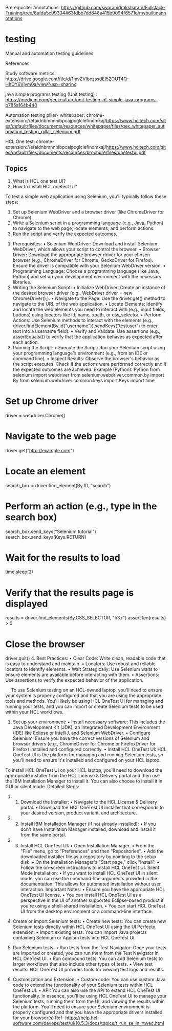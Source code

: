 Prerequisite: Annotations: https://github.com/sivaramdraksharam/Fullstack-Training/tree/8afda5c99334463fdbb7dd848a415b9094f6571e/mybuiltinannotations
# testing
Manual and automation testing guidelines

References:

Study software metrics: https://drive.google.com/file/d/1mvZVIbczssdEI52OUT4Q-HhOY6Vjvm0a/view?usp=sharing

java simple programs testing (Unit testing) : https://medium.com/geekculture/unit-testing-of-simple-java-programs-b785a164b440

Automation testing piller- whitepaper: chrome-extension://efaidnbmnnnibpcajpcglclefindmkaj/https://www.hcltech.com/sites/default/files/documents/resources/whitepaper/files/qex_whitepaper_automation_testing_pillar_selenium.pdf

HCL One test:
chrome-extension://efaidnbmnnnibpcajpcglclefindmkaj/https://www.hcltech.com/sites/default/files/documents/resources/brochure/files/onetestui.pdf


Topics
------
1. What is HCL one test UI?
2. How to install HCL onetest UI?
   
To test a simple web application using Selenium, you'll typically follow these steps:
 1) Set up Selenium WebDriver and a browser driver (like ChromeDriver for Chrome). 
2) Write a Selenium script in a programming language (e.g., Java, Python) to navigate to the web page, locate elements, and perform actions.
 3) Run the script and verify the expected outcomes.

1. Prerequisites:
•	Selenium WebDriver:
Download and install Selenium WebDriver, which allows your script to control the browser. 
•	Browser Driver:
Download the appropriate browser driver for your chosen browser (e.g., ChromeDriver for Chrome, GeckoDriver for Firefox). Ensure the driver is compatible with your Selenium WebDriver version. 
•	Programming Language:
Choose a programming language (like Java, Python) and set up your development environment with the necessary libraries. 
2. Writing the Selenium Script:
•	Initialize WebDriver:
Create an instance of the desired browser driver (e.g., WebDriver driver = new ChromeDriver();).
•	Navigate to the Page:
Use the driver.get() method to navigate to the URL of the web application.
•	Locate Elements:
Identify and locate the web elements you need to interact with (e.g., input fields, buttons) using locators like id, name, xpath, or css_selector.
•	Perform Actions:
Use Selenium methods to interact with the elements (e.g., driver.findElement(By.id("username")).sendKeys("testuser") to enter text into a username field).
•	Verify and Validate:
Use assertions (e.g., assertEquals()) to verify that the application behaves as expected after each action. 
3. Running the Script:
•	Execute the Script:
Run your Selenium script using your programming language's environment (e.g., from an IDE or command line).
•	Inspect Results:
Observe the browser's behavior as the script executes. Check if the actions were performed correctly and if the expected outcomes are achieved. 
Example (Python):
Python
from selenium import webdriver
from selenium.webdriver.common.by import By
from selenium.webdriver.common.keys import Keys
import time
# Set up Chrome driver
driver = webdriver.Chrome()

# Navigate to the web page
driver.get("http://example.com")

# Locate an element
search_box = driver.find_element(By.ID, "search")

# Perform an action (e.g., type in the search box)
search_box.send_keys("Selenium tutorial")
search_box.send_keys(Keys.RETURN)

# Wait for the results to load
time.sleep(2)

# Verify that the results page is displayed
results = driver.find_elements(By.CSS_SELECTOR, "h3.r")
assert len(results) > 0

# Close the browser
driver.quit()
4. Best Practices:
•	Clear Code: Write clean, readable code that is easy to understand and maintain.
•	Locators: Use robust and reliable locators to identify elements.
•	Wait Strategically: Use Selenium waits to ensure elements are available before interacting with them.
•	Assertions: Use assertions to verify the expected behavior of the application. 


 
To use Selenium testing on an HCL-owned laptop, you'll need to ensure your system is properly configured and that you are using the appropriate tools and methods. You'll likely be using HCL OneTest UI for managing and running your tests, and you can import or create Selenium tests to be used within your HCL workflows. 
1. Set up your environment:
•	Install necessary software:
This includes the Java Development Kit (JDK), an Integrated Development Environment (IDE) like Eclipse or IntelliJ, and Selenium WebDriver. 
•	Configure Selenium:
Ensure you have the correct versions of Selenium and browser drivers (e.g., ChromeDriver for Chrome or FirefoxDriver for Firefox) installed and configured correctly. 
•	Install HCL OneTest UI:
HCL OneTest UI is the platform for managing and running Selenium tests, so you'll need to ensure it's installed and configured on your HCL laptop. 

To install HCL OneTest UI on your HCL laptop, you'll need to download the appropriate installer from the HCL License & Delivery portal and then use the IBM Installation Manager to install it. You can also choose to install it in GUI or silent mode. 
Detailed Steps:
1.	1. Download the Installer:
•	Navigate to the HCL License & Delivery portal.
•	Download the HCL OneTest UI installer that corresponds to your desired version, product variant, and architecture. 
2.	2. Install IBM Installation Manager (if not already installed):
•	If you don't have Installation Manager installed, download and install it from the same portal. 
3.	3. Install HCL OneTest UI:
•	Open Installation Manager.
•	From the "File" menu, go to "Preferences" and then "Repositories".
•	Add the downloaded installer file as a repository by pointing to the setup disk. 
•	On the Installation Manager's "Start page," click "Install". 
•	Follow the on-screen instructions to install HCL OneTest UI. 
Silent Mode Installation: 
•	If you want to install HCL OneTest UI in silent mode, you can use the command-line arguments provided in the documentation. This allows for automated installation without user interaction.
Important Notes:
•	Ensure you have the appropriate HCL OneTest UI license. 
•	You can install HCL OneTest UI as a perspective in the UI of another supported Eclipse-based product if you're using a shell-shared installation. 
•	You can start HCL OneTest UI from the desktop environment or a command-line interface.

2. Create or import Selenium tests:
•	Create new tests:
You can create new Selenium tests directly within HCL OneTest UI using the UI Perfecto extension. 
•	Import existing tests:
You can import Java projects containing Selenium or Appium tests into HCL OneTest UI. 
3. Run Selenium tests:
•	Run tests from the Test Navigator: Once your tests are imported or created, you can run them from the Test Navigator in HCL OneTest UI. 
•	Run compound tests: You can add Selenium tests to larger workflows that also include other types of tests. 
•	View test results: HCL OneTest UI provides tools for viewing test logs and results. 
4. Customization and Extension:
•	Custom code: You can use custom Java code to extend the functionality of your Selenium tests within HCL OneTest UI.
•	API: You can also use the API to extend HCL OneTest UI functionality. 
In essence, you'll be using HCL OneTest UI to manage your Selenium tests, running them from the UI, and viewing the results within the platform. You'll need to ensure your Selenium environment is properly configured and that you have the appropriate drivers installed for your browser(s)
Ref-
https://help.hcl-software.com/devops/test/ui/10.5.3/docs/topics/t_run_se_in_rtwec.html
